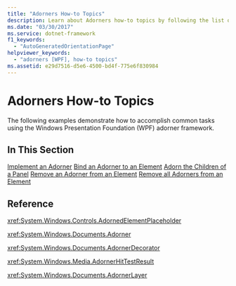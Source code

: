 ```yaml
---
title: "Adorners How-to Topics"
description: Learn about Adorners how-to topics by following the list of relevant links collected in this article.
ms.date: "03/30/2017"
ms.service: dotnet-framework
f1_keywords: 
  - "AutoGeneratedOrientationPage"
helpviewer_keywords: 
  - "adorners [WPF], how-to topics"
ms.assetid: e29d7516-d5e6-4500-bd4f-775e6f830984
---
```

# Adorners How-to Topics

The following examples demonstrate how to accomplish common tasks using the Windows Presentation Foundation (WPF) adorner framework.

## In This Section

[Implement an Adorner](how-to-implement-an-adorner.md)
[Bind an Adorner to an Element](how-to-bind-an-adorner-to-an-element.md)
[Adorn the Children of a Panel](how-to-adorn-the-children-of-a-panel.md)
[Remove an Adorner from an Element](how-to-remove-an-adorner-from-an-element.md)
[Remove all Adorners from an Element](how-to-remove-all-adorners-from-an-element.md)

## Reference

<xref:System.Windows.Controls.AdornedElementPlaceholder>

<xref:System.Windows.Documents.Adorner>

<xref:System.Windows.Documents.AdornerDecorator>

<xref:System.Windows.Media.AdornerHitTestResult>

<xref:System.Windows.Documents.AdornerLayer>
